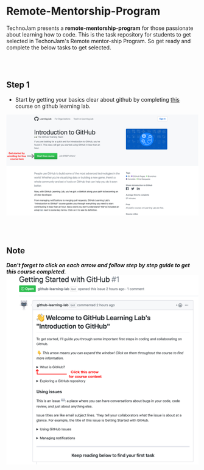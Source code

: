 # Remote-Mentorship-Program
TechnoJam presents a **remote-mentorship-program** for those passionate about learning how to code.
This is the task repository for students to get selected in TechonJam's Remote mentor-ship Program.
So get ready and complete the below tasks to get selected. 

<br/>
<br/>


## Step 1

* Start by getting your basics clear about github by completing  [this](https://lab.github.com/githubtraining/introduction-to-github) course on github learning lab.<br/>

![Image](Assets/intro-to-github.jpg)


<br/>
<br/>

## Note
**_Don't forget to click on each arrow and follow step by step guide to get this course completed._**
<br/>
![](Assets/course-content.jpg)